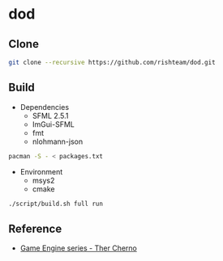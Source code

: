 # dod

## Clone

```bash
git clone --recursive https://github.com/rishteam/dod.git
```

## Build

* Dependencies
  * SFML 2.5.1
  * ImGui-SFML
  * fmt
  * nlohmann-json

```bash
pacman -S - < packages.txt
```

* Environment
  * msys2
  * cmake

```bash
./script/build.sh full run
```

## Reference

* [Game Engine series - Ther Cherno](https://www.youtube.com/playlist?list=PLlrATfBNZ98dC-V-N3m0Go4deliWHPFwT)
